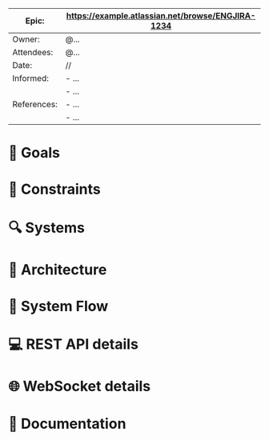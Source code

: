 | Epic:       | https://example.atlassian.net/browse/ENGJIRA-1234 |
|-|-|
| Owner:      | @...  |
| Attendees:  | @...  |
| Date:       | //    |
| Informed:   | - ... |
|             | - ... |
| References: | - ... |
|             | - ... |

# 🎯 Goals

# 🚧 Constraints

# 🔍 Systems

# 📐 Architecture

# 🔗 System Flow

# 💻 REST API details

# 🌐 WebSocket details

# 📁 Documentation
